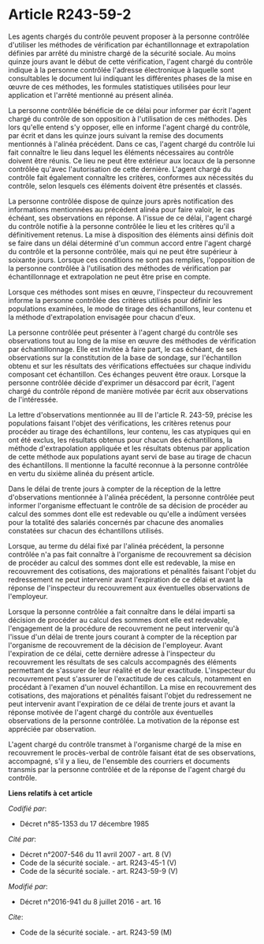 # Article R243-59-2

Les agents chargés du contrôle peuvent proposer à la personne contrôlée d'utiliser les méthodes de vérification par
échantillonnage et extrapolation définies par arrêté du ministre chargé de la sécurité sociale. Au moins quinze jours avant
le début de cette vérification, l'agent chargé du contrôle indique à la personne contrôlée l'adresse électronique à laquelle
sont consultables le document lui indiquant les différentes phases de la mise en œuvre de ces méthodes, les formules
statistiques utilisées pour leur application et l'arrêté mentionné au présent alinéa. 

La personne contrôlée bénéficie de ce délai pour informer par écrit l'agent chargé du contrôle de son opposition à
l'utilisation de ces méthodes. Dès lors qu'elle entend s'y opposer, elle en informe l'agent chargé du contrôle, par écrit et
dans les quinze jours suivant la remise des documents mentionnés à l'alinéa précédent. Dans ce cas, l'agent chargé du
contrôle lui fait connaître le lieu dans lequel les éléments nécessaires au contrôle doivent être réunis. Ce lieu ne peut
être extérieur aux locaux de la personne contrôlée qu'avec l'autorisation de cette dernière. L'agent chargé du contrôle fait
également connaître les critères, conformes aux nécessités du contrôle, selon lesquels ces éléments doivent être présentés et
classés. 

La personne contrôlée dispose de quinze jours après notification des informations mentionnées au précédent alinéa pour faire
valoir, le cas échéant, ses observations en réponse. A l'issue de ce délai, l'agent chargé du contrôle notifie à la personne
contrôlée le lieu et les critères qu'il a définitivement retenus. La mise à disposition des éléments ainsi définis doit se
faire dans un délai déterminé d'un commun accord entre l'agent chargé du contrôle et la personne contrôlée, mais qui ne peut
être supérieur à soixante jours. Lorsque ces conditions ne sont pas remplies, l'opposition de la personne contrôlée à
l'utilisation des méthodes de vérification par échantillonnage et extrapolation ne peut être prise en compte.

Lorsque ces méthodes sont mises en œuvre, l'inspecteur du recouvrement informe la personne contrôlée des critères utilisés
pour définir les populations examinées, le mode de tirage des échantillons, leur contenu et la méthode d'extrapolation
envisagée pour chacun d'eux.

La personne contrôlée peut présenter à l'agent chargé du contrôle ses observations tout au long de la mise en œuvre des
méthodes de vérification par échantillonnage. Elle est invitée à faire part, le cas échéant, de ses observations sur la
constitution de la base de sondage, sur l'échantillon obtenu et sur les résultats des vérifications effectuées sur chaque
individu composant cet échantillon. Ces échanges peuvent être oraux. Lorsque la personne contrôlée décide d'exprimer un
désaccord par écrit, l'agent chargé du contrôle répond de manière motivée par écrit aux observations de l'intéressée.

La lettre d'observations mentionnée au III de l'article R. 243-59, précise les populations faisant l'objet des vérifications,
les critères retenus pour procéder au tirage des échantillons, leur contenu, les cas atypiques qui en ont été exclus, les
résultats obtenus pour chacun des échantillons, la méthode d'extrapolation appliquée et les résultats obtenus par application
de cette méthode aux populations ayant servi de base au tirage de chacun des échantillons. Il mentionne la faculté reconnue à
la personne contrôlée en vertu du sixième alinéa du présent article.

Dans le délai de trente jours à compter de la réception de la lettre d'observations mentionnée à l'alinéa précédent, la
personne contrôlée peut informer l'organisme effectuant le contrôle de sa décision de procéder au calcul des sommes dont elle
est redevable ou qu'elle a indûment versées pour la totalité des salariés concernés par chacune des anomalies constatées sur
chacun des échantillons utilisés.

Lorsque, au terme du délai fixé par l'alinéa précédent, la personne contrôlée n'a pas fait connaître à l'organisme de
recouvrement sa décision de procéder au calcul des sommes dont elle est redevable, la mise en recouvrement des cotisations,
des majorations et pénalités faisant l'objet du redressement ne peut intervenir avant l'expiration de ce délai et avant la
réponse de l'inspecteur du recouvrement aux éventuelles observations de l'employeur.

Lorsque la personne contrôlée a fait connaître dans le délai imparti sa décision de procéder au calcul des sommes dont elle
est redevable, l'engagement de la procédure de recouvrement ne peut intervenir qu'à l'issue d'un délai de trente jours
courant à compter de la réception par l'organisme de recouvrement de la décision de l'employeur. Avant l'expiration de ce
délai, cette dernière adresse à l'inspecteur du recouvrement les résultats de ses calculs accompagnés des éléments permettant
de s'assurer de leur réalité et de leur exactitude. L'inspecteur du recouvrement peut s'assurer de l'exactitude de ces
calculs, notamment en procédant à l'examen d'un nouvel échantillon. La mise en recouvrement des cotisations, des majorations
et pénalités faisant l'objet du redressement ne peut intervenir avant l'expiration de ce délai de trente jours et avant la
réponse motivée de l'agent chargé du contrôle aux éventuelles observations de la personne contrôlée. La motivation de la
réponse est appréciée par observation.

L'agent chargé du contrôle transmet à l'organisme chargé de la mise en recouvrement le procès-verbal de contrôle faisant état
de ses observations, accompagné, s'il y a lieu, de l'ensemble des courriers et documents transmis par la personne contrôlée
et de la réponse de l'agent chargé du contrôle.

**Liens relatifs à cet article**

_Codifié par_:

  - Décret n°85-1353 du 17 décembre 1985

_Cité par_:

  - Décret n°2007-546 du 11 avril 2007 - art. 8 (V)
  - Code de la sécurité sociale. - art. R243-45-1 (V)
  - Code de la sécurité sociale. - art. R243-59-9 (V)

_Modifié par_:

  - Décret n°2016-941 du 8 juillet 2016 - art. 16

_Cite_:

  - Code de la sécurité sociale. - art. R243-59 (M)
